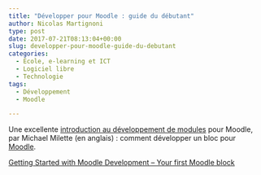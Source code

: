 ```yaml
---
title: "Développer pour Moodle : guide du débutant"
author: Nicolas Martignoni
type: post
date: 2017-07-21T08:13:04+00:00
slug: developper-pour-moodle-guide-du-debutant
categories:
  - École, e-learning et ICT
  - Logiciel libre
  - Technologie
tags:
  - Développement
  - Moodle

---
```

Une excellente <a href="https://moodle.org/mod/forum/discuss.php?d=355789">introduction au développement de modules</a> pour Moodle, par Michael Milette (en anglais) : comment développer un bloc pour <a href="https://moodle.org/">Moodle</a>.

<a href="https://moodle.org/mod/forum/discuss.php?d=355789">Getting Started with Moodle Development – Your first Moodle block</a>

<!--more-->
